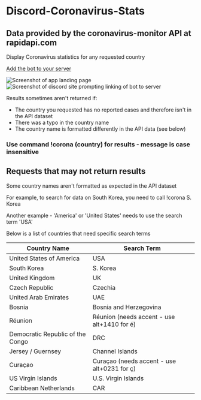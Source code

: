 # Discord-Coronavirus-Stats

## Data provided by the coronavirus-monitor API at rapidapi.com
Display Coronavirus statistics for any requested country

[Add the bot to your server](https://discordapp.com/api/oauth2/authorize?client_id=690346398151082044&permissions=67584&scope=bot)

![Screenshot of app landing page](https://i.imgur.com/ZAAEWFvl.png)
![Screenshot of discord site prompting linking of bot to server](https://i.imgur.com/iSsipOAl.png)

Results sometimes aren't returned if:
  - The country you requested has no reported cases and therefore isn't in the API dataset
  - There was a typo in the country name
  - The country name is formatted differently in the API data (see below)
  
### Use command !corona (country) for results - message is case insensitive
 
## Requests that may not return results
Some country names aren't formatted as expected in the API dataset

For example, to search for data on South Korea, you need to call !corona S. Korea

Another example - 'America' or 'United States' needs to use the search term 'USA'

Below is a list of countries that need specific search terms

Country Name | Search Term
------------ | ------------
United States of America | USA
South Korea | S. Korea
United Kingdom | UK
Czech Republic | Czechia
United Arab Emirates | UAE
Bosnia | Bosnia and Herzegovina
Réunion | Réunion (needs accent - use alt+1410 for é)
Democratic Republic of the Congo | DRC
Jersey / Guernsey | Channel Islands
Curaçao | Curaçao (needs accent - use alt+0231 for ç)
US Virgin Islands | U.S. Virgin Islands
Caribbean Netherlands | CAR


